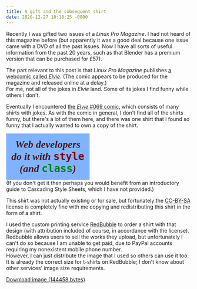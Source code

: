 ```yaml
---
title: A gift and the subsequent shirt
date: 2020-12-27 10:18:25 -0800
---
```

Recently I was gifted two issues of a _Linux Pro Magazine_. I had not heard of this magazine before (but apparently it was a good deal because one issue came with a DVD of all the past issues. Now I have all sorts of useful information from the past 20 years, such as that Blender has a premium version that can be purchased for £57).

The part relevant to this post is that _Linux Pro Magazine_ publishes [a webcomic called _Elvie_](http://peppertop.com/elvie). (The comic appears to be produced for the magazine and released online at a delay.)  
For me, not all of the jokes in _Elvie_ land. Some of its jokes I find funny while others I don't.

Eventually I encountered [the _Elvie_ #069 comic](http://peppertop.com/elvie/comic/elvie-069), which consists of many shirts with jokes. As with the comic in general, I don't find all of the shirts funny, but there's a lot of them here, and there was one shirt that I found so funny that I actually wanted to own a copy of the shirt.

<span style="padding:.5em;display:inline-block;background-color:#80b3ff;color:#501616;font-weight:bold;font-style:italic;font-family:serif;text-align:center;font-size:2em">Web developers <br />
do it with <span style="color:#800000;font-family:monospace;font-style:normal">style</span> <br />
(and <span style="color:#008000;font-family:monospace;font-style:normal">class</span>)</span>  
(If you don't get it then perhaps you would benefit from an introductory guide to Cascading Style Sheets, which I have not provided.)

This shirt was not actually existing or for sale, but fortunately the <abbr title="Creative Commons Attribution ShareAlike">CC-BY-SA</abbr> license is completely fine with me copying and redistributing this shirt in the form of a shirt.

I used the custom printing service [RedBubble](https://www.redbubble.com/) to order a shirt with that design (with attribution included of course, in accordance with the license). Redbubble allows users to sell the works they upload, but unfortunately I can't do so because I am unable to get paid, due to PayPal accounts requiring my nonexistent mobile phone number.  
However, I can just distribute the image that I used so others can use it too. It is already the correct size for t-shirts on RedBubble; I don't know about other services' image size requirements.

<a href="/assets/redbubble_shirt_size_style_and_class.png" download>Download image (144458 bytes)</a>
